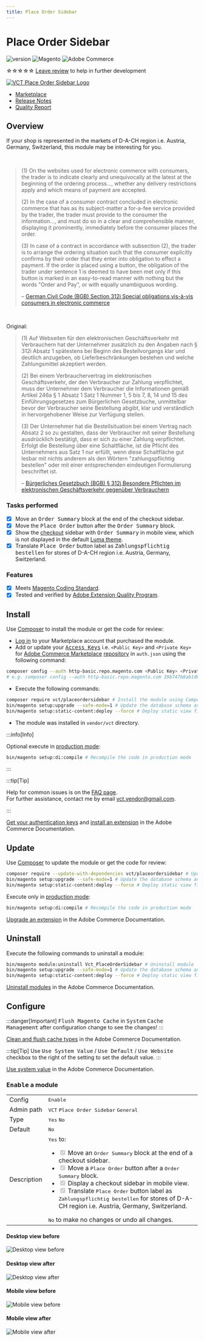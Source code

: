 ```yaml
---
title: Place Order Sidebar
---
```


# Place Order Sidebar

![version](https://img.shields.io/badge/version-v2.x.x-blue)
![Magento](https://img.shields.io/badge/compatibility-Magento-da4c02)
![Adobe Commerce](https://img.shields.io/badge/compatibility-Adobe_Commerce-b62324)

<span class="star">☆☆☆☆☆</span> [Leave review](https://commercemarketplace.adobe.com/vct-placeordersidebar.html#bazaarvoice.reviews.tab) to help in further development

[![VCT Place Order Sidebar Logo](/img/docs/Vct_PlaceOrderSidebar.svg)](https://commercemarketplace.adobe.com/vct-placeordersidebar.html)

- [Marketplace](https://commercemarketplace.adobe.com/vct-placeordersidebar.html)
- [Release Notes](https://commercemarketplace.adobe.com/vct-placeordersidebar.html#product.info.details.release_notes)
- [Quality Report](https://commercemarketplace.adobe.com/vct-placeordersidebar.html#product.info.details.quality_report)

[//]: # (- [Reviews]&#40;https://commercemarketplace.adobe.com/vct-placeordersidebar.html#bazaarvoice.reviews.tab&#41;)

## Overview

If your shop is represented in the markets of D-A-CH region i.e. Austria, Germany, Switzerland, this module may be interesting for you.

<br/>

> (1) On the websites used for electronic commerce with consumers, the trader is to indicate clearly and unequivocally at the latest at the beginning of the ordering process..., whether any delivery restrictions apply and which means of payment are accepted.
>
> (2) In the case of a consumer contract concluded in electronic commerce that has as its subject-matter a for-a-fee service provided by the trader, the trader must provide to the consumer the information..., and must do so in a clear and comprehensible manner, displaying it prominently, immediately before the consumer places the order.
>
> (3) In case of a contract in accordance with subsection (2), the trader is to arrange the ordering situation such that the consumer explicitly confirms by their order that they enter into obligation to effect a payment. If the order is placed using a button, the obligation of the trader under sentence 1 is deemed to have been met only if this button is marked in an easy-to-read manner with nothing but the words "Order and Pay", or with equally unambiguous wording.
>
> – [German Civil Code (BGB) Section 312j Special obligations vis-à-vis consumers in electronic commerce](https://www.gesetze-im-internet.de/englisch_bgb/englisch_bgb.html#p1168)

<br/>

Original:

> (1) Auf Webseiten für den elektronischen Geschäftsverkehr mit Verbrauchern hat der Unternehmer zusätzlich zu den Angaben nach § 312i Absatz 1 spätestens bei Beginn des Bestellvorgangs klar und deutlich anzugeben, ob Lieferbeschränkungen bestehen und welche Zahlungsmittel akzeptiert werden.
>
> (2) Bei einem Verbrauchervertrag im elektronischen Geschäftsverkehr, der den Verbraucher zur Zahlung verpflichtet, muss der Unternehmer dem Verbraucher die Informationen gemäß Artikel 246a § 1 Absatz 1 Satz 1 Nummer 1, 5 bis 7, 8, 14 und 15 des Einführungsgesetzes zum Bürgerlichen Gesetzbuche, unmittelbar bevor der Verbraucher seine Bestellung abgibt, klar und verständlich in hervorgehobener Weise zur Verfügung stellen.
>
> (3) Der Unternehmer hat die Bestellsituation bei einem Vertrag nach Absatz 2 so zu gestalten, dass der Verbraucher mit seiner Bestellung ausdrücklich bestätigt, dass er sich zu einer Zahlung verpflichtet. Erfolgt die Bestellung über eine Schaltfläche, ist die Pflicht des Unternehmers aus Satz 1 nur erfüllt, wenn diese Schaltfläche gut lesbar mit nichts anderem als den Wörtern "zahlungspflichtig bestellen" oder mit einer entsprechenden eindeutigen Formulierung beschriftet ist.
>
> – [Bürgerliches Gesetzbuch (BGB) § 312j Besondere Pflichten im elektronischen Geschäftsverkehr gegenüber Verbrauchern](https://www.gesetze-im-internet.de/bgb/__312j.html)

### Tasks performed

- [x] Move an <kbd>Order Summary</kbd> block at the end of the checkout sidebar.
- [x] Move the <kbd>Place Order</kbd> button after the <kbd>Order Summary</kbd> block.
- [x] Show the [checkout](https://experienceleague.adobe.com/docs/commerce-operations/operational-playbook/glossary.html?lang=en#checkout) sidebar with <kbd>Order Summary</kbd> in mobile view, which is not displayed in the default [Luma theme](https://developer.adobe.com/commerce/frontend-core/guide/css/quickstart/#why-do-you-need-to-create-a-custom-theme).
- [x] Translate <kbd>Place Order</kbd> button label as <kbd>Zahlungspflichtig bestellen</kbd> for stores of D-A-CH region i.e. Austria, Germany, Switzerland.

### Features

- [x] Meets [Magento Coding Standard](https://developer.adobe.com/commerce/php/coding-standards).
- [x] Tested and verified by [Adobe Extension Quality Program](https://developer.adobe.com/commerce/marketplace/guides/sellers/extension-quality-program).

## Install

Use [Composer](https://getcomposer.org/doc/00-intro.md) to install the module or get the code for review:

- [Log in](https://account.magento.com/customer/account/login) to your Marketplace account that purchased the module.
- Add or update your [<kbd>Access Keys</kbd>](https://commercemarketplace.adobe.com/customer/accessKeys)  i.e. `<Public Key>` and `<Private Key>` for [Adobe Commerce Marketplace](https://commercemarketplace.adobe.com) [repository](https://getcomposer.org/doc/05-repositories.md#repository) in `auth.json` using the following command:

```bash
composer config --auth http-basic.repo.magento.com <Public Key> <Private Key> # Add or update Access Keys in auth.json
# e.g. composer config --auth http-basic.repo.magento.com 39b747b8ab1d624582bb3n1a09deb489 31b9fce4cb78f523fd34aa3abb90c89c
```

- Execute the following commands:

```bash
composer require vct/placeordersidebar # Install the module using Composer
bin/magento setup:upgrade --safe-mode=1 # Update the database schema and data
bin/magento setup:static-content:deploy --force # Deploy static view files
```

- The module was installed in `vendor/vct` directory.

:::info[Info]

Optional execute in [production mode](https://experienceleague.adobe.com/docs/commerce-operations/configuration-guide/cli/set-mode.html?lang=en):

```bash
bin/magento setup:di:compile # Recompile the code in production mode
```

:::

:::tip[Tip]

Help for common issues is on the [FAQ page](/faq#uninstall-update-or-disenable-a-module).<br/>
For further assistance, contact me by email [vct.vendor@gmail.com](mailto:vct.vendor@gmail.com?subject=Issue&body=To%20help%20you%20faster%2C%20please%20provide%20me%20with%20the%20following%20information%3A%0A%0AMagento%20version%20and%20edition%3A%20(e.g.%20Adobe%20Commerce%202.4.6-p6)%0APHP%20version%3A%20(e.g.%20PHP%208.2.8)%0AComposer%20version%3A%20(e.g.%202.2.21)).

:::

[Get your authentication keys](https://experienceleague.adobe.com/docs/commerce-operations/installation-guide/prerequisites/authentication-keys.html?lang=en) and [install an extension](https://experienceleague.adobe.com/docs/commerce-operations/installation-guide/tutorials/extensions.html?lang=en) in the Adobe Commerce Documentation.

## Update

Use [Composer](https://getcomposer.org/doc/00-intro.md) to update the module or get the code for review:

```bash
composer require --update-with-dependencies vct/placeordersidebar # Update the module using Composer
bin/magento setup:upgrade --safe-mode=1 # Update the database schema and data
bin/magento setup:static-content:deploy --force # Deploy static view files
```

Execute only in [production mode](https://experienceleague.adobe.com/docs/commerce-operations/configuration-guide/cli/set-mode.html?lang=en):

```bash
bin/magento setup:di:compile # Recompile the code in production mode
```

[Upgrade an extension](https://experienceleague.adobe.com/docs/commerce-operations/installation-guide/tutorials/extensions.html?lang=en) in the Adobe Commerce Documentation.

## Uninstall

Execute the following commands to uninstall a module:

```bash
bin/magento module:uninstall Vct_PlaceOrderSidebar # Uninstall module
bin/magento setup:upgrade --safe-mode=1 # Update the database schema and data
bin/magento setup:static-content:deploy --force # Deploy static view files
```

[Uninstall modules](https://experienceleague.adobe.com/docs/commerce-operations/installation-guide/tutorials/uninstall-modules.html?lang=en) in the Adobe Commerce Documentation.

## Configure

:::danger[Important]
<kbd class="danger">Flush Magento Cache</kbd> in <kbd>System</kbd> <kbd>Cache Management</kbd> after configuration change to see the changes!
:::

[Clean and flush cache types](https://experienceleague.adobe.com/docs/commerce-operations/configuration-guide/cli/manage-cache.html?lang=en#clean-and-flush-cache-types) in the Adobe Commerce Documentation.

:::tip[Tip]
Use <kbd>Use System Value</kbd> / <kbd>Use Default</kbd> / <kbd>Use Website</kbd> checkbox to the right of the setting to set the default value.
:::

[Use system value](https://experienceleague.adobe.com/docs/commerce-admin/config/scope-change.html?lang=en#use-system-value) in the Adobe Commerce Documentation.

### <kbd class="required">Enable</kbd> a module

|             |                                                                                                                                                                                                                                                                                                                                                                                                                                                                                                                                                                                                                                                                                                                                                                          |
|-------------|--------------------------------------------------------------------------------------------------------------------------------------------------------------------------------------------------------------------------------------------------------------------------------------------------------------------------------------------------------------------------------------------------------------------------------------------------------------------------------------------------------------------------------------------------------------------------------------------------------------------------------------------------------------------------------------------------------------------------------------------------------------------------|
| Config      | <kbd class="required">Enable</kbd>                                                                                                                                                                                                                                                                                                                                                                                                                                                                                                                                                                                                                                                                                                                                       |
| Admin path  | <kbd>VCT</kbd> <kbd>Place Order Sidebar</kbd> <kbd>General</kbd>                                                                                                                                                                                                                                                                                                                                                                                                                                                                                                                                                                                                                                                                                                         |
| Type        | <kbd>Yes</kbd> <kbd>No</kbd>                                                                                                                                                                                                                                                                                                                                                                                                                                                                                                                                                                                                                                                                                                                                             |
| Default     | <kbd>No</kbd>                                                                                                                                                                                                                                                                                                                                                                                                                                                                                                                                                                                                                                                                                                                                                            |
| Description | <kbd>Yes</kbd> to:<ul class="contains-task-list"><li class="task-list-item"><input type="checkbox" disabled checked/> Move an <kbd>Order Summary</kbd> block at the end of a checkout sidebar.</li><li class="task-list-item"><input type="checkbox" disabled checked/> Move a <kbd>Place Order</kbd> button after a <kbd>Order Summary</kbd> block.</li><li class="task-list-item"><input type="checkbox" disabled checked/> Display a checkout sidebar in mobile view.</li><li class="task-list-item"><input type="checkbox" disabled checked/> Translate <kbd>Place Order</kbd> button label as <kbd>Zahlungspflichtig bestellen</kbd> for stores of D-A-CH region i.e. Austria, Germany, Switzerland.</li></ul><kbd>No</kbd> to make no changes or undo all changes. |

#### Desktop view before

![Desktop view before](/img/docs/place-order-sidebar/frontend-desktop-before.png)

#### Desktop view after

![Desktop view after](/img/docs/place-order-sidebar/frontend-desktop-after.png)

#### Mobile view before

![Mobile view before](/img/docs/place-order-sidebar/frontend-mobile-before.png)

#### Mobile view after

![Mobile view after](/img/docs/place-order-sidebar/frontend-mobile-after.png)
